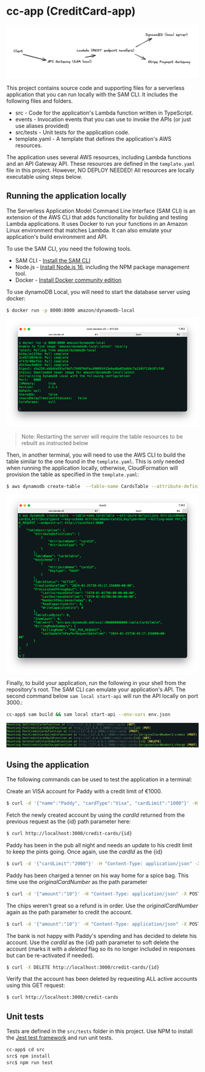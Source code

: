 # cc-app (CreditCard-app)

![Alt text](image.png)

This project contains source code and supporting files for a serverless application that you can run locally with the SAM CLI. It includes the following files and folders.

- src - Code for the application's Lambda function written in TypeScript.
- events - Invocation events that you can use to invoke the APIs (or just use aliases provided)
- src/tests - Unit tests for the application code.
- template.yaml - A template that defines the application's AWS resources.

The application uses several AWS resources, including Lambda functions and an API Gateway API. These resources are defined in the `template.yaml` file in this project. However, NO DEPLOY NEEDED! All resources are locally executable using steps below.

## Running the application locally

The Serverless Application Model Command Line Interface (SAM CLI) is an extension of the AWS CLI that adds functionality for building and testing Lambda applications. It uses Docker to run your functions in an Amazon Linux environment that matches Lambda. It can also emulate your application's build environment and API.

To use the SAM CLI, you need the following tools.

- SAM CLI - [Install the SAM CLI](https://docs.aws.amazon.com/serverless-application-model/latest/developerguide/serverless-sam-cli-install.html)
- Node.js - [Install Node.js 16](https://nodejs.org/en/), including the NPM package management tool.
- Docker - [Install Docker community edition](https://hub.docker.com/search/?type=edition&offering=community)

To use dynamoDB Local, you will need to start the database server using docker:

```bash
$ docker run -p 8000:8000 amazon/dynamodb-local
```

![Alt text](image-2.png)

> Note: Restarting the server will require the table resources to be rebuilt as instructed below

Then, in another terminal, you will need to use the AWS CLI to build the table similar to the one found in the `template.yaml`. This is only needed when running the application locally, otherwise, CloudFormation will provision the table as specified in the `template.yaml`:

```bash
$ aws dynamodb create-table  --table-name CardsTable --attribute-definitions AttributeName=cardId,AttributeType=S --key-schema AttributeName=cardId,KeyType=HASH --billing-mode PAY_PER_REQUEST --endpoint-url http://localhost:8000
```

![Alt text](image-1.png)

Finally, to build your application, run the following in your shell from the repository's root. The SAM CLI can emulate your application's API. The second command below `sam local start-api` will run the API locally on port 3000.:

```bash
cc-app$ sam build && sam local start-api --env-vars env.json
```

![Alt text](image-4.png)

## Using the application

The following commands can be used to test the application in a terminal:

Create an VISA account for Paddy with a credit limit of €1000.

```bash
$ curl -d '{"name":"Paddy", "cardType":"Visa", "cardLimit":"1000"}' -H "Content-Type: application/json" -X POST http://localhost:3000/credit-cards
```

Fetch the newly created account by using the _cardId_ returned from the previous request as the {id} path parameter here:

```bash
$ curl http://localhost:3000/credit-cards/{id}
```

Paddy has been in the pub all night and needs an update to his credit limit to keep the pints going. Once again, use the _cardId_ as the {id}

```bash
$ curl -d '{"cardLimit":"2000"}' -H "Content-Type: application/json" -X POST http://localhost:3000/credit-cards/{id}
```

Paddy has been charged a tenner on his way home for a spice bag. This time use the _originalCardNumber_ as the path parameter

```bash
$ curl -d '{"amount":"10"}' -H "Content-Type: application/json" -X POST http://localhost:3000/credit-cards/{originalCardNumber}/charge
```

The chips weren't great so a refund is in order. Use the _originalCardNumber_ again as the path parameter to credit the account.

```bash
$ curl -d '{"amount":"10"}' -H "Content-Type: application/json" -X POST http://localhost:3000/credit-cards/{originalCardNumber}/credit
```

The bank is not happy with Paddy's spending and has decided to delete his account. Use the _cardId_ as the {id} path parameter to soft delete the account (marks it with a _deleted_ flag so its no longer included in responses but can be re-activated if needed).

```bash
$ curl -X DELETE http://localhost:3000/credit-cards/{id}
```

Verify that the account has been deleted by requesting ALL active accounts using this GET request:

```bash
$ curl http://localhost:3000/credit-cards
```

## Unit tests

Tests are defined in the `src/tests` folder in this project. Use NPM to install the [Jest test framework](https://jestjs.io/) and run unit tests.

```bash
cc-app$ cd src
src$ npm install
src$ npm run test
```
